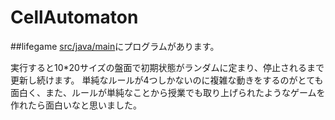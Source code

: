 # CellAutomaton
##lifegame
[src/java/main](https://github.com/mocomocco/CellAutomaton/tree/master/src/main/java)にプログラムがあります。

実行すると10*20サイズの盤面で初期状態がランダムに定まり、停止されるまで更新し続けます。
単純なルールが4つしかないのに複雑な動きをするのがとても面白く、また、ルールが単純なことから授業でも取り上げられたようなゲームを作れたら面白いなと思いました。
